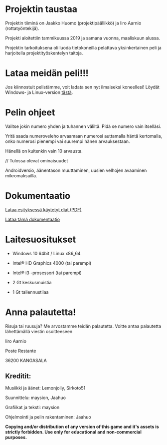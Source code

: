 # Projektin taustaa

Projektin tiiminä on Jaakko Huomo (projektipäällikkö) ja Iiro Aarnio
(rottatyöntekijä).

Projekti aloitettiin tammikuussa 2019 ja samana vuonna, maaliskuun alussa.

Projektin tarkoituksena oli luoda tietokoneilla pelattava yksinkertainen peli
ja harjoitella projektityöskentelyn taitoja.

# Lataa meidän peli!!!

Jos kiinnostuit pelistämme, voit ladata sen nyt ilmaiseksi koneellesi!
Löydät Windows- ja Linux-version
[tästä](https://github.com/maysion/projektipeli/releases).

# Pelin ohjeet

Valitse jokin numero yhden ja tuhannen väliltä. Pidä se numero vain itselläsi.

Yritä saada numeroveleho arvaamaan numerosi auttamalla häntä kertomalla, onko numerosi pienempi vai suurempi hänen arvauksestaan.

Hänellä on kuitenkin vain 10 arvausta.

// Tulossa olevat ominaisuudet

Androidversio, äänentason muuttaminen, uusien velhojen avaaminen
mikromaksuilla.


# Dokumentaatio
[Lataa esityksessä käytetyt diat (PDF)](https://drive.google.com/file/d/1rBuzHM-u-hnHj39rjAzfpyfg1N9Rbasa/view?usp=sharing)

[Lataa tämä dokumentaatio](https://drive.google.com/file/d/13oTA2YwAn6yO9cIpN5UUctrOh0izmVkC/view?usp=sharing)

# Laitesuositukset

- Windows 10 64bit / Linux x86_64

- Intel® HD Graphics 4000  (tai parempi)

- Intel® i3 -prosessori (tai parempi)

- 2 Gt keskusmuistia

- 1 Gt tallennustilaa

# Anna palautetta!

Risuja tai ruusuja? Me arvostamme teidän palautetta. Voitte antaa palautetta
lähettämällä viestin osoitteeseen

Iiro Aarnio

Poste Restante

36200 KANGASALA

































## Kreditit:

Musiikki ja äänet: Lemonjolly, Sirkoto51

Suunnittelu: maysion, Jaahuo

Grafiikat ja teksti: maysion

Ohjelmointi ja pelin rakentaminen: Jaahuo




**Copying and/or distribution of any version of this game and it's assets is strictly forbidden. Use only for educational and non-commercial purposes.**
